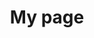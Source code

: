 ---
title: My page
type: landing

sections:
  - block: markdown
    content:
      title: '**네트워크 가상화**'
      text: |
        # NFV & MEC

  - block: slider
    content:
      slides:
        - title: <span style="font-size:70%">Network Function Virtualization</span>
          content: <span style="font-size:70%">NFV</span>
          align: center
          background:
            image:
              filename: NFV(unsplash).jpg
            brightness: 0.4
            position: center
            color: '#000'
        - title: <span style="font-size:70%">Software-Defined Networking</span>
          content: <span style="font-size:70%">SDN</span>
          align: center
          background:
            image:
              filename: SDN(unsplash).jpg
            brightness: 0.4
            position: center
            color: '#000'
        - title: <span style="font-size:70%">Virtual Network Functions</span>
          content: <span style="font-size:70%">VNF</span>
          align: center
          background:
            image:
              filename: VNF(unsplash).jpg
            brightness: 0.4
            position: center
            color: '#000'
        - title: <span style="font-size:70%">Multi-access Edge Computing</span>
          content: <span style="font-size:70%">MEC / Cloud</span>
          align: center
          background:
            image:
              filename: cloud(unsplash).jpg
            brightness: 0.4
            position: center
            color: '#000'
    design:
      slide_height: '500px'
      is_fullscreen: false
      loop: true
      interval: 3000

  - block: markdown
    content:
      title: ''
      subtitle: ''
      text: |
        ## 소개
        네트워크 가상화와 멀티 액세스 엣지 컴퓨팅(MEC)은 현대 네트워크 인프라의 핵심 요소로, 더 유연하고 효율적이며 지능적인 네트워크 구축을 가능하게 합니다.

        - **네트워크 가상화**: 물리적 네트워크 자원을 소프트웨어로 추상화
        - **MEC**: 네트워크 엣지에서 컴퓨팅 능력을 제공하여 지연 시간 감소 및 성능 향상

        <br><br>

        ## 1. 핵심 개념
        1. **네트워크 가상화**
          - NFV (Network Function Virtualization)
          - SDN (Software-Defined Networking)
          - VNF (Virtual Network Functions)

          <br>

        2. **멀티 액세스 엣지 컴퓨팅**
          - Edge Data Centers
          - Low-latency Applications

        <br>

        3. **관련 기술**
          - 5G 및 Beyond 5G 네트워크
          - 네트워크 슬라이싱
          - 클라우드 네이티브 네트워킹

        <br><br><br>

        ## 2. 기술 필요성
        1. **유연성 향상**
          - 동적 리소스 할당
          - 서비스 배포 시간 단축

          <br>

        2. **비용 효율성**
          - CAPEX 및 OPEX 감소
          - 하드웨어 종속성 감소

          <br>

        3. **성능 최적화**
          - 지연 시간 감소
          - 대역폭 사용 효율화

          <br>

        4. **혁신 가속화**
          - 새로운 서비스 신속 출시
          - 사용자 맞춤형 네트워크 서비스

        <br><br><br>

        ## 3. 적용 분야
        - **스마트 시티**: 실시간 교통 관리, 에너지 그리드 최적화
        - **산업 자동화**: 스마트 팩토리, 예측 유지보수
        - **증강/가상 현실**: 몰입형 게임, 원격 협업
        - **자율 주행**: 차량 간 통신, 실시간 경로 최적화
        - **헬스케어**: 원격 진료, 실시간 환자 모니터링

        <br><br><br>

        ## 4. 기술 아키텍처
        <div style="text-align: center; margin: 20px 0;">
          <img src="nv.png" alt="NV and MEC Architecture" style="width: 100%; max-width: 1000px; height: auto;">
        </div>

        <br><br><br>

        ## 5. 주요 기술 동향
        1. **AI/ML 통합**: 네트워크 자동화 및 최적화
        2. **엣지 AI**: 분산 학습 및 추론
        3. **양자 네트워킹**: 초고속, 초안전 통신
        4. **그린 네트워킹**: 에너지 효율적인 네트워크 설계

        <br><br><br>

        ## 6. 도전 과제
        - **보안 및 프라이버시**: 분산 환경에서의 데이터 보호
        - **표준화**: 다양한 벤더 및 기술 간 상호운용성
        - **복잡성 관리**: 분산 시스템의 효율적 운영 및 관리
        - **스킬 갭**: 새로운 기술에 대한 전문 인력 양성

        <br><br><br>

        ## 7. 학습 리소스
        1. **기술 문서**
          - ETSI MEC 백서
          - ONF (Open Networking Foundation) SDN 아키텍처

        2. **컨퍼런스 및 워크샵**
          - MEC World Congress
          - Open Networking Summit

        3. **오픈소스 프로젝트**
          - ONAP (Open Network Automation Platform)
          - Open Edge Computing Initiative

        <br><br><br>

        ## 8. 미래 전망
        - 6G 네트워크와의 통합
        - 우주 인터넷 구축을 위한 핵심 기술로 발전
        - 양자 컴퓨팅과의 융합을 통한 초고속, 초안전 네트워크 구현

        <br><br><br>

        <div style="text-align: justify;">
        "네트워크 가상화와 MEC는 단순한 기술 이상의 의미를 갖습니다. 이는 우리가 세상과 상호작용하는 방식을 근본적으로 변화시킬 수 있는 혁명적인 패러다임입니다. 이 분야에 대한 깊이 있는 이해는 미래 네트워크 혁신의 핵심이 될 것입니다."
        </div>
---